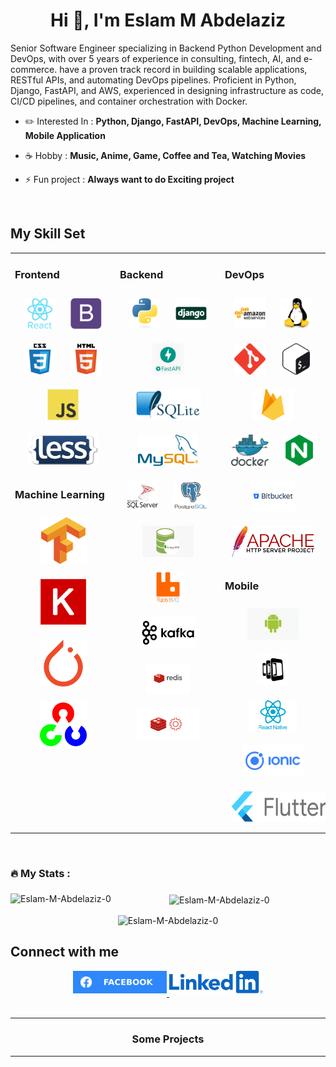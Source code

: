 <h1 align="center">Hi 👋, I'm Eslam M Abdelaziz</h1>
<p>
Senior Software Engineer specializing in Backend Python Development and DevOps, with over 5 years of experience in consulting, fintech, AI,
and e-commerce. have a proven track record in building scalable applications, RESTful APIs, and automating DevOps pipelines. Proficient in
Python, Django, FastAPI, and AWS, experienced in designing infrastructure as code, CI/CD pipelines, and container orchestration with Docker.
</p>


- ✏️ Interested In : **Python, Django, FastAPI, DevOps, Machine Learning, Mobile Application**


- ☕ Hobby : **Music, Anime, Game, Coffee and Tea, Watching Movies**


- ⚡ Fun project : **Always want to do Exciting project**

<br/>  

## My Skill Set

<table><tr><td valign="top" width="33%">

### Frontend

<div align="center">  
<img style="margin: 10px" src="images/front-end/react.svg" alt="React" height="50" />  
<img style="margin: 10px" src="images/front-end/bootstrap.svg" alt="Bootstrap" height="50" />  
<img style="margin: 10px" src="images/front-end/css3.svg" alt="CSS3" height="50" />  
<img style="margin: 10px" src="images/front-end/html5.svg" alt="HTML5" height="50" />  
<img style="margin: 10px" src="images/front-end/javascript.svg" alt="JavaScript" height="50" />
<img style="margin: 10px" src="images/front-end/less_logo.png" alt="less" height="50" />
</div>  

### Machine Learning

<div align="center">  
<img style="margin: 10px" src="images/machine-learning/tensorflow.svg" alt="TensorFlow" height="75" />  
<img style="margin: 10px" src="images/machine-learning/keras.png" alt="Keras" height="75" />  
<img style="margin: 10px" src="images/machine-learning/pytorch.svg" alt="pytorch" height="75" />  
<img style="margin: 10px" src="images/machine-learning/opencv.svg" alt="OpenCV" height="75" />  
</div>

</td><td valign="top" width="33%">

### Backend

<div align="center">  
<img style="margin: 10px" src="images/back-end/python.svg" alt="Python" height="50" />  
<img style="margin: 10px" src="images/back-end/django.svg" alt="Django" height="50" />  
<img style="margin: 10px" src="images/back-end/fastapi.jpg" alt="FastAPI" height="50">
<img style="margin: 10px" src="images/back-end/SQLite.png" alt="SQLite" height="50" />  
<img style="margin: 10px" src="images/back-end/mysql.svg" alt="MySql" height="50" />  
<img style="margin: 10px" src="images/back-end/sql.svg" alt="SQL" height="50" />  
<img style="margin: 10px" src="images/back-end/postgresql.svg" alt="Postgresql" height="50" />
<img style="margin: 10px" src="images/back-end/mongo_db.png" alt="MongoDB" height="50">
<img style="margin: 10px" src="images/back-end/rabbitmq.png" alt="RabbitMQ" height="50">
<img style="margin: 10px" src="images/back-end/kafka.png" alt="Kafka" height="50">
<img style="margin: 10px" src="images/back-end/redis.png" alt="Redis" height="50">
<img style="margin: 10px" src="images/back-end/redis_gears.png" alt="RedisGears" height="50">
</div>


</td><td valign="top" width="33%">

### DevOps

<div align="center">  
<img style="margin: 10px" src="images/devops/amazonwebservices.svg" alt="AWS" height="50" />  
<img style="margin: 10px" src="images/devops/linux.svg" alt="Linux" height="50" />  
<img style="margin: 10px" src="images/devops/git.svg" alt="Git" height="50" />  
<img style="margin: 10px" src="images/devops/gnu_bash.svg" alt="Bash" height="50" />  
<img style="margin: 10px" src="images/devops/firebase.png" alt="Firebase" height="50" /> 
<img style="margin: 10px" src="images/devops/docker.svg" alt="Docker" height="50" />  
<img style="margin: 10px" src="images/devops/nginx.svg" alt="Nginx" height="50" />  
<img style="margin: 10px" src="images/devops/bitbucket.png" alt="Bitbucket" height="50" />
<img style="margin: 10px" src="images/devops/apache.svg" alt="apache" height="50" />
</div>  

### Mobile

<div align="center">  
<img style="margin: 10px" src="images/mobile/android.png" alt="Ionic" height="50" />
<img style="margin: 10px" src="images/mobile/phonegap.svg" alt="Phonegap" height="50" />  
<img style="margin: 10px" src="images/mobile/react_native.png" alt="ReactNative" height="50" />
<img style="margin: 10px" src="images/mobile/ionic.svg" alt="Ionic" height="50" />
<img style="margin: 10px" src="images/mobile/flutter.png" alt="Flutter" height="50" />
</div>

</td></tr></table>  

<br/>   

###

<h3 align="left">🔥 My Stats :</h3>

###

<div align="center">
<p><img align="left" src="https://github-readme-stats.vercel.app/api/top-langs?username=Eslam-M-Abdelaziz-0&show_icons=true&locale=en&layout=compact&langs_count=8&card_width=350" alt="Eslam-M-Abdelaziz-0" /></p>
<p>&nbsp;<img align="center" src="https://github-readme-stats.vercel.app/api?username=Eslam-M-Abdelaziz-0&show_icons=true&locale=en&include_all_commits=true&count_private=true&disable_animations=false" alt="Eslam-M-Abdelaziz-0" /></p>
<p><img align="center" src="https://github-readme-streak-stats.herokuapp.com/?user=Eslam-M-Abdelaziz-0&" alt="Eslam-M-Abdelaziz-0" /></p>
</div>

###

## Connect with me

<div align="center">
<a href="https://www.facebook.com/en.eslam.abdelaziz/" target="_blank">
<img src="images/connect/facebook.svg" width="150px" alt=facebook style="margin-bottom: 5px;" />
</a>
<a href="https://www.linkedin.com/in/eslam-m-abdelaziz/" target="_blank">
<img src="images/connect/linkedin.png" width="150px" alt="Linked In" style="margin-bottom: 5px;" />
</a>

</div>  

<br/>  

---

### **<div align="center">Some Projects</div>**

---

